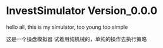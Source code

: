 # InvestSimulator Version_0.0.0
hello all, this is my simulator, too young too simple

这是一个操盘模拟器
试着用纯机械的，单纯的操作去执行策略